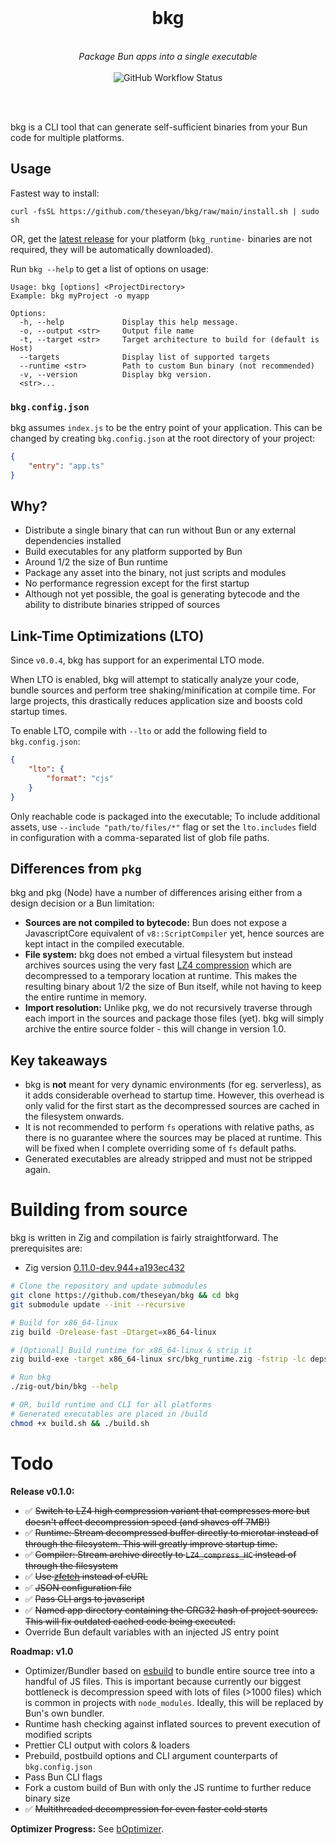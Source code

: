 <div align="center">
<br>
<h1>bkg</h1><br>
<i>
Package Bun apps into a single executable
</i>
<br><br>
<img alt="GitHub Workflow Status" src="https://img.shields.io/github/workflow/status/theseyan/bkg/CI">

<br><br>
</div>

bkg is a CLI tool that can generate self-sufficient binaries from your Bun code for multiple platforms.

## Usage

Fastest way to install:
```
curl -fsSL https://github.com/theseyan/bkg/raw/main/install.sh | sudo sh
```

OR, get the [latest release](https://github.com/theseyan/bkg/releases) for your platform (`bkg_runtime-` binaries are not required, they will be automatically downloaded).

Run `bkg --help` to get a list of options on usage:

```console
Usage: bkg [options] <ProjectDirectory>
Example: bkg myProject -o myapp

Options:
  -h, --help             Display this help message.
  -o, --output <str>     Output file name
  -t, --target <str>     Target architecture to build for (default is Host)
  --targets              Display list of supported targets
  --runtime <str>        Path to custom Bun binary (not recommended)
  -v, --version          Display bkg version.
  <str>...
```
### `bkg.config.json`
bkg assumes `index.js` to be the entry point of your application. This can be changed by creating `bkg.config.json` at the root directory of your project:
```json
{
    "entry": "app.ts"
}
```

## Why?
- Distribute a single binary that can run without Bun or any external dependencies installed
- Build executables for any platform supported by Bun
- Around 1/2 the size of Bun runtime 
- Package any asset into the binary, not just scripts and modules
- No performance regression except for the first startup
- Although not yet possible, the goal is generating bytecode and the ability to distribute binaries stripped of sources

## Link-Time Optimizations (LTO)
Since `v0.0.4`, bkg has support for an experimental LTO mode.

When LTO is enabled, bkg will attempt to statically analyze your code, bundle sources and perform tree shaking/minification at compile time.
For large projects, this drastically reduces application size and boosts cold startup times.

To enable LTO, compile with `--lto` or add the following field to `bkg.config.json`:
```json
{
    "lto": {
        "format": "cjs"
    }
}
```

Only reachable code is packaged into the executable; To include additional assets, use `--include "path/to/files/*"` flag or set the `lto.includes` field in configuration with a comma-separated list of glob file paths.

## Differences from `pkg`

bkg and pkg (Node) have a number of differences arising either from a design decision or a Bun limitation:
- **Sources are not compiled to bytecode:** Bun does not expose a JavascriptCore equivalent of `v8::ScriptCompiler` yet, hence sources are kept intact in the compiled executable.
- **File system:** bkg does not embed a virtual filesystem but instead archives sources using the very fast [LZ4 compression](https://github.com/lz4/lz4) which are decompressed to a temporary location at runtime. This makes the resulting binary about 1/2 the size of Bun itself, while not having to keep the entire runtime in memory.
- **Import resolution:** Unlike pkg, we do not recursively traverse through each import in the sources and package those files (yet). bkg will simply archive the entire source folder - this will change in version 1.0.

## Key takeaways

- bkg is **not** meant for very dynamic environments (for eg. serverless), as it adds considerable overhead to startup time. However, this overhead is only valid for the first start as the decompressed sources are cached in the filesystem onwards.
- It is not recommended to perform `fs` operations with relative paths, as there is no guarantee where the sources may be placed at runtime. This will be fixed when I complete overriding some of `fs` default paths.
- Generated executables are already stripped and must not be stripped again.

# Building from source
bkg is written in Zig and compilation is fairly straightforward. The prerequisites are:
- Zig version [0.11.0-dev.944+a193ec432](https://ziglang.org/builds/zig-0.11.0-dev.944+a193ec432.tar.xz)

```bash
# Clone the repository and update submodules
git clone https://github.com/theseyan/bkg && cd bkg
git submodule update --init --recursive

# Build for x86_64-linux
zig build -Drelease-fast -Dtarget=x86_64-linux

# [Optional] Build runtime for x86_64-linux & strip it
zig build-exe -target x86_64-linux src/bkg_runtime.zig -fstrip -lc deps/lz4/lib/lz4.c deps/microtar/src/microtar.c --pkg-begin known-folders deps/known-folders/known-folders.zig --pkg-end

# Run bkg
./zig-out/bin/bkg --help

# OR, build runtime and CLI for all platforms
# Generated executables are placed in /build
chmod +x build.sh && ./build.sh
```

# Todo

**Release v0.1.0:**
- :white_check_mark: ~~Switch to LZ4 high compression variant that compresses more but doesn't affect decompression speed (and shaves off 7MB!)~~
- :white_check_mark: ~~Runtime: Stream decompressed buffer directly to microtar instead of through the filesystem. This will greatly improve startup time.~~
- :white_check_mark: ~~Compiler: Stream archive directly to `LZ4_compress_HC` instead of through the filesystem~~
- :white_check_mark: ~~Use [zfetch](https://github.com/truemedian/zfetch) instead of cURL~~
- :white_check_mark: ~~JSON configuration file~~
- :white_check_mark: ~~Pass CLI args to javascript~~
- :white_check_mark: ~~Named app directory containing the CRC32 hash of project sources. This will fix outdated cached code being executed.~~
- Override Bun default variables with an injected JS entry point

**Roadmap: v1.0**
- Optimizer/Bundler based on [esbuild](https://esbuild.github.io/) to bundle entire source tree into a handful of JS files. This is important because currently our biggest bottleneck is decompression speed with lots of files (>1000 files) which is common in projects with `node_modules`. Ideally, this will be replaced by Bun's own bundler.
- Runtime hash checking against inflated sources to prevent execution of modified scripts
- Prettier CLI output with colors & loaders
- Prebuild, postbuild options and CLI argument counterparts of `bkg.config.json`
- Pass Bun CLI flags
- Fork a custom build of Bun with only the JS runtime to further reduce binary size
- :white_check_mark: ~~Multithreaded decompression for even faster cold starts~~

**Optimizer Progress:**
See [bOptimizer](https://github.com/theseyan/boptimizer).